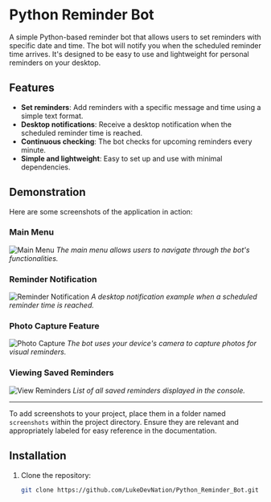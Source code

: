 # Python Reminder Bot

A simple Python-based reminder bot that allows users to set reminders with specific date and time. The bot will notify you when the scheduled reminder time arrives. It's designed to be easy to use and lightweight for personal reminders on your desktop.

## Features

- **Set reminders**: Add reminders with a specific message and time using a simple text format.
- **Desktop notifications**: Receive a desktop notification when the scheduled reminder time is reached.
- **Continuous checking**: The bot checks for upcoming reminders every minute.
- **Simple and lightweight**: Easy to set up and use with minimal dependencies.

## **Demonstration**

Here are some screenshots of the application in action:

### Main Menu

![Main Menu](screenshots/main_menu.png)
_The main menu allows users to navigate through the bot's functionalities._

### Reminder Notification

![Reminder Notification](screenshots/reminder_notification.png)
_A desktop notification example when a scheduled reminder time is reached._

### Photo Capture Feature

![Photo Capture](screenshots/photo_capture.png)
_The bot uses your device's camera to capture photos for visual reminders._

### Viewing Saved Reminders

![View Reminders](screenshots/view_reminders.png)
_List of all saved reminders displayed in the console._

---

To add screenshots to your project, place them in a folder named `screenshots` within the project directory. Ensure they are relevant and appropriately labeled for easy reference in the documentation.

## Installation

1. Clone the repository:

   ```bash
   git clone https://github.com/LukeDevNation/Python_Reminder_Bot.git
   ```
